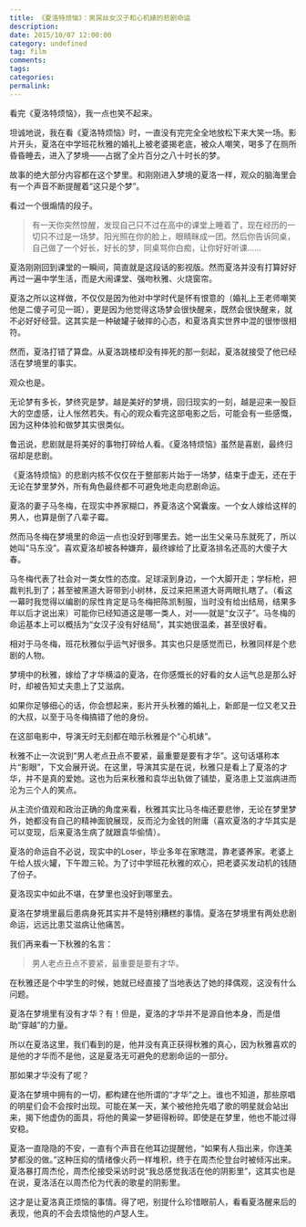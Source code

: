 ```yaml
---
title: 《夏洛特烦恼》：男屌丝女汉子和心机婊的悲剧命运
description:
date: 2015/10/07 12:00:00
category: undefined
tag: film
comments:
tags:
categories:
permalink:
---
```



看完《夏洛特烦恼》，我一点也笑不起来。

坦诚地说，我在看《夏洛特烦恼》时，一直没有完完全全地放松下来大笑一场。影片开头，夏洛在中学班花秋雅的婚礼上被老婆揭老底，被众人嘲笑，喝多了在厕所昏昏睡去，进入了梦境——占据了全片百分之八十时长的梦。

<!--more-->

故事的绝大部分内容都在这个梦里。和刚刚进入梦境的夏洛一样，观众的脑海里会有一个声音不断提醒着“这只是个梦”。

看过一个很煽情的段子。

>有一天你突然惊醒，发现自己只不过在高中的课堂上睡着了，现在经历的一切只不过是一场梦。﻿阳光照在你的脸上，眼睛眯成一团。然后你告诉同桌，自己做了一个好长，好长的梦，同桌骂你白痴，让你好好听课……

夏洛刚刚回到课堂的一瞬间，简直就是这段话的影视版。然而夏洛并没有打算好好再过一遍中学生活，而是大闹课堂、强吻秋雅、火烧窗帘。

夏洛之所以这样做，不仅仅是因为他对中学时代是怀有恨意的（婚礼上王老师嘲笑他是二傻子可见一斑），更是因为他觉得这场梦会很快醒来，既然会很快醒来，就不必好好经营。这其实是一种破罐子破摔的心态，和夏洛真实世界中混的很惨很相符。

然而，夏洛打错了算盘。从夏洛跳楼却没有摔死的那一刻起，夏洛就接受了他已经活在梦境里的事实。

观众也是。

无论梦有多长，梦终究是梦。越是美好的梦境，回归现实的一刻，越是迎来一股巨大的空虚感，让人怅然若失。有心的观众看完这部电影之后，可能会有一些感慨，因为这种体验和做梦其实很类似。

鲁迅说，悲剧就是将美好的事物打碎给人看。《夏洛特烦恼》虽然是喜剧，最终归宿却是悲剧。

《夏洛特烦恼》的悲剧内核不仅仅在于整部影片始于一场梦，结束于虚无，还在于无论在梦里梦外，所有角色最终都不可避免地走向悲剧命运。

夏洛的妻子马冬梅，在现实中养家糊口，养夏洛这个窝囊废。一个女人嫁给这样的男人，也算是倒了八辈子霉。

然而马冬梅在梦境里的命运一点也没好到哪里去。她一出生父亲马东就死了，所以她叫“马东没”。喜欢夏洛却被各种嫌弃，最终嫁给了比夏洛排名还高的大傻子大春。

马冬梅代表了社会对一类女性的态度。足球滚到身边，一个大脚开走；学标枪，把裁判扎到了；甚至被黑道大哥带到小树林，反过来把黑道大哥两眼扎瞎了。（看这一幕时我觉得以编剧的尿性肯定是马冬梅把陈凯制服，当时没有给出结局，结果多年以后才说出来）可能你已经知道这是哪一类人，对——就是“女汉子”。马冬梅的命运基本上可以概括为“女汉子没有好结局”，其实她很温柔，甚至很好看。

相对于马冬梅，班花秋雅似乎运气好很多。其实也只是感觉而已，秋雅同样是个悲剧的人物。

梦境中的秋雅，嫁给了才华横溢的夏洛，在你感慨长的好看的女人运气总是那么好时，却被告知丈夫患上了艾滋病。

如果你足够细心的话，你会想起来，影片开头秋雅的婚礼上，新郎是一位又老又丑的大叔，以至于马冬梅搞错了他的身份。

在这部电影中，导演无时无刻都在暗示秋雅是个“心机婊”。

秋雅不止一次说到“男人老点丑点不要紧，最重要是要有才华”。这句话堪称本片“影眼”，下文会展开说。在这里，导演其实是在说，秋雅只是看上了夏洛的才华，并不是真的爱她。这也为后来秋雅和袁华出轨做了铺垫，夏洛患上艾滋病进而沦为三个人的笑点。

从主流价值观和政治正确的角度来看，秋雅其实比马冬梅还要悲惨，无论在梦里梦外，她都没有自己的精神面貌展现，反而沦为金钱的附庸（喜欢夏洛的才华其实是可以变现，后来夏洛生病了就跟袁华偷情）。

夏洛的命运自不必说，现实中的Loser，毕业多年在家瞎混，靠老婆养家。老婆上午给人拔火罐，下午蹬三轮。为了讨中学班花秋雅的欢心，把老婆买发动机的钱随了份子。

夏洛现实中如此不堪，在梦里也没好到哪里去。

夏洛在梦境里最后患病身死其实并不是特别糟糕的事情。夏洛在梦境里有两处悲剧命运，远远比患艾滋病让他痛苦。

我们再来看一下秋雅的名言：

>男人老点丑点不要紧，最重要是要有才华。

在秋雅还是个中学生的时候，她就已经直接了当地表达了她的择偶观，这没有什么问题。

夏洛在梦境里有没有才华？有！但是，夏洛的才华并不是源自他本身，而是借助“穿越”的力量。

所以在夏洛这里，我们看到的是，他并没有真正获得秋雅的真心，因为秋雅喜欢的是他的才华而不是他，这是夏洛无可避免的悲剧命运的一部分。

那如果才华没有了呢？

夏洛在梦境中拥有的一切，都构建在他所谓的“才华”之上。谁也不知道，那些原唱的明星们会不会按时出现。可能在某一天，某个被他抢先唱了歌的明星就会站出来，揭下他虚伪的面具，将他的黄粱一梦砸得粉碎。即使是在梦里，他也不能过得安稳。

夏洛一直隐隐的不安，一直有个声音在他耳边提醒他，“如果有人指出来，你连美梦都没的做。”这种压抑的情绪像火药一样堆积，终于在周杰伦登台时被倾泻出来。夏洛暴打周杰伦，周杰伦接受采访时说“我总感觉我活在他的阴影里”，这其实也是在说，夏洛活在以周杰伦为代表的歌星的阴影里。

这才是让夏洛真正烦恼的事情。得了吧，别提什么珍惜眼前人，看看夏洛醒来后的表现，他真的不会去烦恼他的卢瑟人生。
